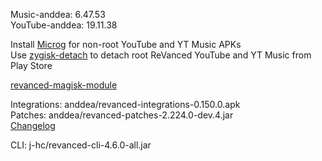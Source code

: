 Music-anddea: 6.47.53  
YouTube-anddea: 19.11.38  

Install [Microg](https://github.com/ReVanced/GmsCore/releases) for non-root YouTube and YT Music APKs  
Use [zygisk-detach](https://github.com/j-hc/zygisk-detach) to detach root ReVanced YouTube and YT Music from Play Store  

[revanced-magisk-module](https://github.com/j-hc/revanced-magisk-module)
  
Integrations: anddea/revanced-integrations-0.150.0.apk  
Patches: anddea/revanced-patches-2.224.0-dev.4.jar  
[Changelog](https://github.com/anddea/revanced-patches/releases/tag/v2.224.0-dev.4)

CLI: j-hc/revanced-cli-4.6.0-all.jar    
